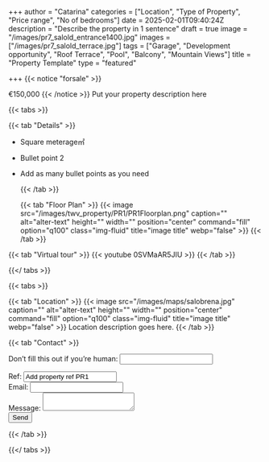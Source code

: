 +++
author = "Catarina"
categories = ["Location", "Type of Property", "Price range", "No of bedrooms"]
date = 2025-02-01T09:40:24Z
description = "Describe the property in 1 sentence"
draft = true
image = "/images/pr7_salold_entrance1400.jpg"
images = ["/images/pr7_salold_terrace.jpg"]
tags = ["Garage", "Development opportunity", "Roof Terrace", "Pool", "Balcony", "Mountain Views"]
title = "Property Template"
type = "featured"

+++
{{< notice "forsale" >}}

€150,000 {{< /notice >}} Put your property description here

{{< tabs >}}

{{< tab "Details" >}}

* Square meterage&#x33A1;
* Bullet point 2
* Add as many bullet points as you need

  {{< /tab >}}

  {{< tab "Floor Plan" >}} {{< image src="/images/twv_property/PR1/PR1Floorplan.png" caption="" alt="alter-text" height="" width="" position="center" command="fill" option="q100" class="img-fluid" title="image title" webp="false" >}} {{< /tab >}}

{{< tab "Virtual tour" >}} {{< youtube 0SVMaAR5JIU >}} {{< /tab >}}

{{</ tabs >}}

{{< tabs >}}

{{< tab "Location" >}} {{< image src="/images/maps/salobrena.jpg" caption="" alt="alter-text" height="" width="" position="center" command="fill" option="q100" class="img-fluid" title="image title" webp="false" >}} Location description goes here. {{< /tab >}}

{{< tab "Contact" >}} <form name="propertyContact" method="POST" netlify-honeypot="bot-field" data-netlify="true"> <div class="form-group"> <p class="d-none"><label>Don’t fill this out if you’re human: <input name="bot-field" /></label></p> </div> <div class="form-group"> <label>Ref: <input name="property-ref" class="form-control" value="Add property ref PR1" readonly/></label> </div> <div class="form-group"> <label>Email: <input type="text" class="form-control" name="email" /></label> </div> <div class="form-group"> <label>Message: </label> <textarea name="message" class="form-control"></textarea> </div> <button type="submit" class="btn btn-primary">Send</button> </form> {{< /tab >}}

{{</ tabs >}}